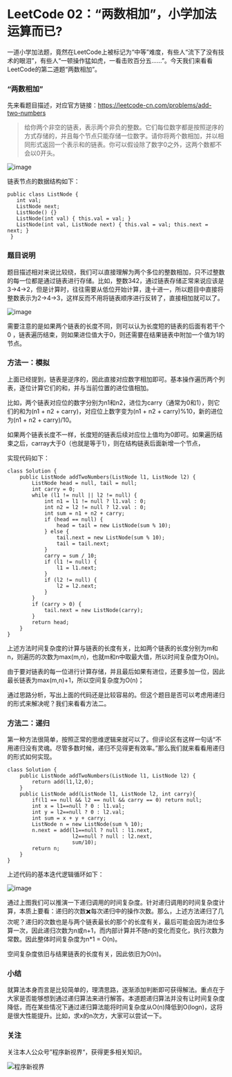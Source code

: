 # LeetCode 02：“两数相加”，小学加法运算而已?

一道小学加法题，竟然在LeetCode上被标记为“中等”难度，有些人“流下了没有技术的眼泪”，有些人“一顿操作猛如虎，一看击败百分五……”。今天我们来看看LeetCode的第二道题“两数相加”。


### “两数相加”

先来看题目描述，对应官方链接：https://leetcode-cn.com/problems/add-two-numbers

> 给你两个非空的链表，表示两个非负的整数。它们每位数字都是按照逆序的方式存储的，并且每个节点只能存储一位数字。请你将两个数相加，并以相同形式返回一个表示和的链表。你可以假设除了数字0之外，这两个数都不会以0开头。

![image](http://www.choupangxia.com/wp-content/uploads/2021/01/lc-02-01.jpg)

链表节点的数据结构如下：


```
public class ListNode {
   int val;
   ListNode next;
   ListNode() {}
   ListNode(int val) { this.val = val; }
   ListNode(int val, ListNode next) { this.val = val; this.next = next; }
 }
```
### 题目说明

题目描述相对来说比较绕，我们可以直接理解为两个多位的整数相加，只不过整数的每一位都是通过链表进行存储。比如，整数342，通过链表存储正常来说应该是3->4->2，但是计算时，往往需要从低位开始计算，逢十进一，所以题目中直接将整数表示为2->4->3，这样反而不用将链表顺序进行反转了，直接相加就可以了。

![image](http://www.choupangxia.com/wp-content/uploads/2021/01/lc-02-02.jpg)

需要注意的是如果两个链表的长度不同，则可以认为长度短的链表的后面有若干个 0 ，链表遍历结束，则如果进位值大于0，则还需要在结果链表中附加一个值为1的节点。

### 方法一：模拟

上面已经提到，链表是逆序的，因此直接对应数字相加即可。基本操作遍历两个列表，逐位计算它们的和，并与当前位置的进位值相加。

比如，两个链表对应位的数字分别为n1和n2，进位为carry（通常为0和1），则它们的和为(n1 + n2 + carry)，对应位上数字变为(n1 + n2 + carry)%10，新的进位为(n1 + n2 + carry)/10。

如果两个链表长度不一样，长度短的链表后续对应位上值均为0即可。如果遍历结束之后，carray大于0（也就是等于1），则在结构链表后面新增一个节点，

实现代码如下：

```
class Solution {
    public ListNode addTwoNumbers(ListNode l1, ListNode l2) {
        ListNode head = null, tail = null;
        int carry = 0;
        while (l1 != null || l2 != null) {
            int n1 = l1 != null ? l1.val : 0;
            int n2 = l2 != null ? l2.val : 0;
            int sum = n1 + n2 + carry;
            if (head == null) {
                head = tail = new ListNode(sum % 10);
            } else {
                tail.next = new ListNode(sum % 10);
                tail = tail.next;
            }
            carry = sum / 10;
            if (l1 != null) {
                l1 = l1.next;
            }
            if (l2 != null) {
                l2 = l2.next;
            }
        }
        if (carry > 0) {
            tail.next = new ListNode(carry);
        }
        return head;
    }
}
```
上述方法时间复杂度的计算与链表的长度有关，比如两个链表的长度分别为m和n，则遍历的次数为max(m,n)，也就m和n中取最大值，所以时间复杂度为O(n)。

由于要对链表的每一位进行计算存储，并且最后如果有进位，还要多加一位，因此最长链表为max(m,n)+1，所以空间复杂度为O(n)；

通过思路分析，写出上面的代码还是比较容易的。但这个题目是否可以考虑用递归的形式来解决呢？我们来看看方法二。

### 方法二：递归

第一种方法很简单，按照正常的思维逻辑来就可以了。但评论区有这样一句话“不用递归没有灵魂。尽管多数时候，递归不见得更有效率。”那么我们就来看看用递归的形式如何实现。

```
class Solution {
    public ListNode addTwoNumbers(ListNode l1, ListNode l2) {
        return add(l1,l2,0);
    }
    public ListNode add(ListNode l1, ListNode l2, int carry){
        if(l1 == null && l2 == null && carry == 0) return null;
        int x = l1==null ? 0 : l1.val;
        int y = l2==null ? 0 : l2.val;
        int sum = x + y + carry;
        ListNode n = new ListNode(sum % 10);
        n.next = add(l1==null ? null : l1.next,
                     l2==null ? null : l2.next,
                     sum/10);
        return n; 
    }
}
```
上述代码的基本迭代逻辑循环如下：

![image](http://www.choupangxia.com/wp-content/uploads/2021/01/lc-02-03.jpg)

通过上图我们可以推演一下递归调用的时间复杂度。针对递归调用的时间复杂度计算，本质上要看：递归的次数✖️每次递归中的操作次数。那么，上述方法递归了几次呢？递归的次数也是与两个链表最长的那个的长度有关，最后可能会因为进位多算一次，因此递归次数为n或n+1，而内部计算并不随n的变化而变化，执行次数为常数。因此整体时间复杂度为n*1 = O(n)。

空间复杂度依旧与结果链表的长度有关，因此依旧为O(n)。

### 小结

就算法本身而言是比较简单的，理清思路，逐渐添加判断即可获得解法。重点在于大家是否能够想到通过递归算法来进行解答。本道题递归算法并没有让时间复杂度降低，而在某些情况下通过递归算法能将时间复杂度从O(n)降低到O(logn)，这将是很大性能提升。比如，求x的n次方，大家可以尝试一下。

### 关注
关注本人公众号”程序新视界“，获得更多相关知识。

![程序新视界](https://www.choupangxia.com/wp-content/uploads/2019/07/weixin.jpg)